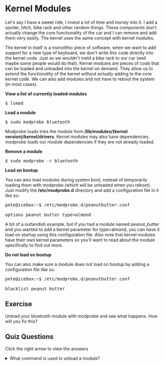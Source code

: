 # Kernel Modules

Let's say I have a sweet ride, I invest a lot of time and money into it. I add a spoiler, hitch, bike rack and other random things. These components don't actually change the core functionality of the car and I can remove and add them very easily. The kernel uses the same concept with kernel modules.

The kernel in itself is a monolithic piece of software, when we want to add support for a new type of keyboard, we don't write this code directly into the kernel code. Just as we wouldn't meld a bike rack to our car (well maybe some people would do that). Kernel modules are pieces of code that can be loaded and unloaded into the kernel on demand. They allow us to extend the functionality of the kernel without actually adding to the core kernel code. We can also add modules and not have to reboot the system (in most cases).

<b>View a list of currently loaded modules</b>

<pre>$ lsmod</pre>

<b>Load a module</b>

<pre>$ sudo modprobe bluetooth</pre>

Modprobe loads tries the module from <b>/lib/modules/(kernel version)/kernel/drivers</b>. Kernel modules may also have dependencies, modprobe loads our module dependencies if they are not already loaded. 

<b>Remove a module</b>

<pre>$ sudo modprobe -r bluetooth</pre>

<b>Load on bootup</b>

You can also load modules during system boot, instead of temporarily loading them with modprobe (which will be unloaded when you reboot). Just modify the <b>/etc/modprobe.d</b> directory and add a configuration file in it like so:

<pre>pete@icebox:~$ /etc/modprobe.d/peanutbutter.conf

options peanut_butter type=almond
</pre>

A bit of a outlandish example, but if you had a module named peanut_butter and you wanted to add a kernel parameter for type=almond, you can have it load on startup using this configuration file. Also note that kernel modules have their own kernel parameters so you'll want to read about the module specifically to find out more.

<b>Do not load on bootup</b>

You can also make sure a module does not load on bootup by adding a configuration file like so:

<pre>pete@icebox:~$ /etc/modprobe.d/peanutbutter.conf

blacklist peanut_butter
</pre>

## Exercise

Unload your bluetooth module with modprobe and see what happens. How will you fix this?

## Quiz Questions 

Click the right arrow to view the answers

<details>
<summary>What command is used to unload a module?</summary>
modprobe -r
</details>
